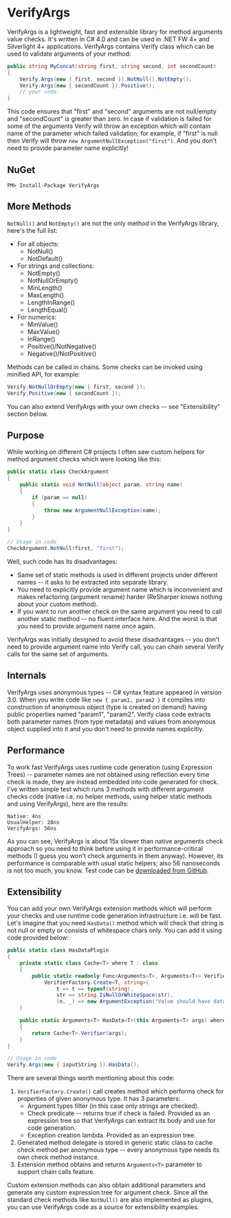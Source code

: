 VerifyArgs
==========

VerifyArgs is a lightweight, fast and extensible library for method arguments value checks. It's written in C# 4.0 and can be used in .NET FW 4+ and Silverlight 4+ applications. VerifyArgs contains Verify class which can be used to validate arguments of your method:

```c#
public string MyConcat(string first, string second, int secondCount)
{
	Verify.Args(new { first, second }).NotNull().NotEmpty();
	Verify.Args(new { secondCount }).Positive();
	// your code
}
```

This code ensures that "first" and "second" arguments are not null/empty and "secondCount" is greater than zero. In case if validation is failed for some of the arguments Verify will throw an exception which will contain name of the parameter which failed validation; for example, if "first" is null then Verify will throw `new ArgumentNullException("first")`. And you don't need to provide parameter name explicitly!

NuGet
-----

    PM> Install-Package VerifyArgs

More Methods
------------

`NotNull()` and `NotEmpty()` are not the only method in the VerifyArgs library, here's the full list:

* For all objects:
  * NotNull()
  * NotDefault()
* For strings and collections:
  * NotEmpty()
  * NotNullOrEmpty()
  * MinLength()
  * MaxLength()
  * LengthInRange()
  * LengthEqual()
* For numerics:
  * MinValue()
  * MaxValue()
  * InRange()
  * Positive()/NotNegative()
  * Negative()/NotPositive()

Methods can be called in chains. Some checks can be invoked using minified API, for example:

```c#
Verify.NotNullOrEmpty(new { first, second });
Verify.Positive(new { secondCount });
```

You can also extend VerifyArgs with your own checks -- see "Extensibility" section below.

Purpose
-------

While working on different C# projects I often saw custom helpers for method argument checks which were looking like this:

```c#
public static class CheckArgument
{
	public static void NotNull(object param, string name)
	{
		if (param == null)
		{
			throw new ArgumentNullException(name);
		}
	}
}

// Usage in code
CheckArgument.NotNull(first, "first");
```

Well, such code has its disadvantages:

* Same set of static methods is used in different projects under different names -- it asks to be extracted into separate library.
* You need to explicitly provide argument name which is inconvenient and makes refactoring (argument rename) harder (ReSharper knows nothing about your custom method).
* If you want to run another check on the same argument you need to call another static method -- no fluent interface here. And the worst is that you need to provide argument name once again.

VerifyArgs was initially designed to avoid these disadvantages -- you don't need to provide argument name into Verify call, you can chain several Verify calls for the same set of arguments.

Internals
---------

VerifyArgs uses anonymous types -- C# syntax feature appeared in version 3.0. When you write code like `new { param1, param2 }` it compiles into construction of anonymous object (type is created on demand) having public properties named "param1", "param2". Verify class code extracts both parameter names (from type metadata) and values from anonymous object supplied into it and you don't need to provide names explicitly.

Performance
-----------

To work fast VerifyArgs uses runtime code generation (using Expression Trees) -- parameter names are not obtained using reflection every time check is made, they are instead embedded into code generated for check. I've written simple test which runs 3 methods with different argument checks code (native i.e. no helper methods, using helper static methods and using VerifyArgs), here are the results:

    Native: 4ns
    UsualHelper: 28ns
    VerifyArgs: 56ns

As you can see, VerifyArgs is about 15x slower than native arguments check approach so you need to think before using it in performance-critical methods (I guess you won't check arguments in them anyway). However, its performance is comparable with usual static helpers; also 56 nanoseconds is not too much, you know. Test code can be [downloaded from GitHub](https://github.com/devoyster/Oyster.Examples/tree/master/Oyster.Examples.VerifyArgs).

Extensibility
-------------

You can add your own VerifyArgs extension methods which will perform your checks and use runtime code generation infrastructure i.e. will be fast. Let's imagine that you need `HasData()` method which will check that string is not null or empty or consists of whitespace chars only. You can add it using code provided below:

```c#
public static class HasDataPlugin
{
	private static class Cache<T> where T : class
	{
		public static readonly Func<Arguments<T>, Arguments<T>> Verifier =
			VerifierFactory.Create<T, string>(
				t => t == typeof(string),
				str => string.IsNullOrWhiteSpace(str),
				(n, _) => new ArgumentException("Value should have data.", n));
	}

	public static Arguments<T> HasData<T>(this Arguments<T> args) where T : class
	{
		return Cache<T>.Verifier(args);
	}
}

// Usage in code
Verify.Args(new { inputString }).HasData();
```

There are several things worth mentioning about this code:

1. `VerifierFactory.Create()` call creates method which performs check for properties of given anonymous type. It has 3 parameters:
   * Argument types filter (in this case only strings are checked).
   * Check predicate -- returns true if check is failed. Provided as an expression tree so that VerifyArgs can extract its body and use for code generation.
   * Exception creation lambda. Provided as an expression tree.
2. Generated method delegate is stored in generic static class to cache check method per anonymous type -- every anonymous type needs its own check method instance.
3. Extension method obtains and returns `Arguments<T>` parameter to support chain calls feature.

Custom extension methods can also obtain additional parameters and generate any custom expression tree for argument check. Since all the standard check methods like `NotNull()` are also implemented as plugins, you can use VerifyArgs code as a source for extensibility examples.